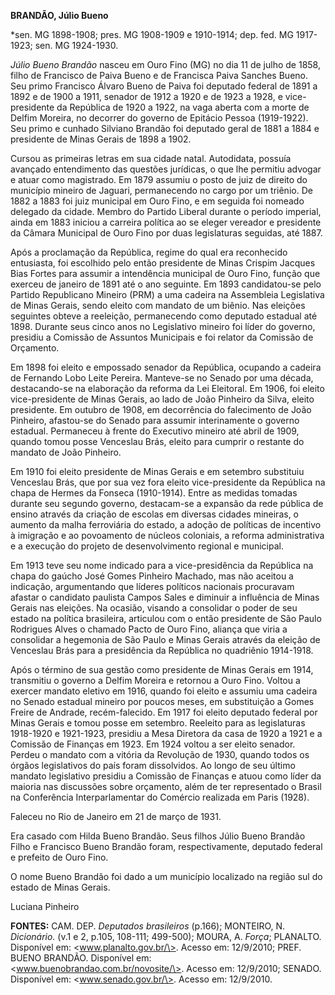 **BRANDÃO, Júlio Bueno**

\*sen. MG 1898-1908; pres. MG 1908-1909 e 1910-1914; dep. fed. MG
1917-1923; sen. MG 1924-1930.

*Júlio Bueno Brandão* nasceu em Ouro Fino (MG) no dia 11 de julho de
1858, filho de Francisco de Paiva Bueno e de Francisca Paiva Sanches
Bueno. Seu primo Francisco Álvaro Bueno de Paiva foi deputado federal de
1891 a 1892 e de 1900 a 1911, senador de 1912 a 1920 e de 1923 a 1928, e
vice-presidente da República de 1920 a 1922, na vaga aberta com a morte
de Delfim Moreira, no decorrer do governo de Epitácio Pessoa
(1919-1922). Seu primo e cunhado Silviano Brandão foi deputado geral de
1881 a 1884 e presidente de Minas Gerais de 1898 a 1902.

Cursou as primeiras letras em sua cidade natal. Autodidata, possuía
avançado entendimento das questões jurídicas, o que lhe permitiu advogar
e atuar como magistrado. Em 1879 assumiu o posto de juiz de direito do
município mineiro de Jaguari, permanecendo no cargo por um triênio. De
1882 a 1883 foi juiz municipal em Ouro Fino, e em seguida foi nomeado
delegado da cidade. Membro do Partido Liberal durante o período
imperial, ainda em 1883 iniciou a carreira política ao se eleger
vereador e presidente da Câmara Municipal de Ouro Fino por duas
legislaturas seguidas, até 1887.

Após a proclamação da República, regime do qual era reconhecido
entusiasta, foi escolhido pelo então presidente de Minas Crispim Jacques
Bias Fortes para assumir a intendência municipal de Ouro Fino, função
que exerceu de janeiro de 1891 até o ano seguinte. Em 1893 candidatou-se
pelo Partido Republicano Mineiro (PRM) a uma cadeira na Assembleia
Legislativa de Minas Gerais, sendo eleito com mandato de um biênio. Nas
eleições seguintes obteve a reeleição, permanecendo como deputado
estadual até 1898. Durante seus cinco anos no Legislativo mineiro foi
líder do governo, presidiu a Comissão de Assuntos Municipais e foi
relator da Comissão de Orçamento.

Em 1898 foi eleito e empossado senador da República, ocupando a cadeira
de Fernando Lobo Leite Pereira. Manteve-se no Senado por uma década,
destacando-se na elaboração da reforma da Lei Eleitoral. Em 1906, foi
eleito vice-presidente de Minas Gerais, ao lado de João Pinheiro da
Silva, eleito presidente. Em outubro de 1908, em decorrência do
falecimento de João Pinheiro, afastou-se do Senado para assumir
interinamente o governo estadual. Permaneceu à frente do Executivo
mineiro até abril de 1909, quando tomou posse Venceslau Brás, eleito
para cumprir o restante do mandato de João Pinheiro.

Em 1910 foi eleito presidente de Minas Gerais e em setembro substituiu
Venceslau Brás, que por sua vez fora eleito vice-presidente da República
na chapa de Hermes da Fonseca (1910-1914). Entre as medidas tomadas
durante seu segundo governo, destacam-se a expansão da rede pública de
ensino através da criação de escolas em diversas cidades mineiras, o
aumento da malha ferroviária do estado, a adoção de políticas de
incentivo à imigração e ao povoamento de núcleos coloniais, a reforma
administrativa e a execução do projeto de desenvolvimento regional e
municipal.

Em 1913 teve seu nome indicado para a vice-presidência da República na
chapa do gaúcho José Gomes Pinheiro Machado, mas não aceitou a
indicação, argumentando que líderes políticos nacionais procuravam
afastar o candidato paulista Campos Sales e diminuir a influência de
Minas Gerais nas eleições. Na ocasião, visando a consolidar o poder de
seu estado na política brasileira, articulou com o então presidente de
São Paulo Rodrigues Alves o chamado Pacto de Ouro Fino, aliança que
viria a consolidar a hegemonia de São Paulo e Minas Gerais através da
eleição de Venceslau Brás para a presidência da República no quadriênio
1914-1918.

Após o término de sua gestão como presidente de Minas Gerais em 1914,
transmitiu o governo a Delfim Moreira e retornou a Ouro Fino. Voltou a
exercer mandato eletivo em 1916, quando foi eleito e assumiu uma cadeira
no Senado estadual mineiro por poucos meses, em substituição a Gomes
Freire de Andrade, recém-falecido. Em 1917 foi eleito deputado federal
por Minas Gerais e tomou posse em setembro. Reeleito para as
legislaturas 1918-1920 e 1921-1923, presidiu a Mesa Diretora da casa de
1920 a 1921 e a Comissão de Finanças em 1923. Em 1924 voltou a ser
eleito senador. Perdeu o mandato com a vitória da Revolução de 1930,
quando todos os órgãos legislativos do país foram dissolvidos. Ao longo
de seu último mandato legislativo presidiu a Comissão de Finanças e
atuou como líder da maioria nas discussões sobre orçamento, além de ter
representado o Brasil na Conferência Interparlamentar do Comércio
realizada em Paris (1928).

Faleceu no Rio de Janeiro em 21 de março de 1931.

Era casado com Hilda Bueno Brandão. Seus filhos Júlio Bueno Brandão
Filho e Francisco Bueno Brandão foram, respectivamente, deputado federal
e prefeito de Ouro Fino.

O nome Bueno Brandão foi dado a um município localizado na região sul do
estado de Minas Gerais.

Luciana Pinheiro

**FONTES:** CAM. DEP. *Deputados brasileiros* (p.166); MONTEIRO, N.
*Dicionário.* (v.1 e 2, p.105, 108-111; 499-500); MOURA, A. *Força*;
PLANALTO. Disponível em: \<www.planalto.gov.br/\>. Acesso em: 12/9/2010;
PREF. BUENO BRANDÃO. Disponível em:
\<www.buenobrandao.com.br/novosite/\>. Acesso em: 12/9/2010; SENADO.
Disponível em: \<www.senado.gov.br/\>. Acesso em: 12/9/2010.
